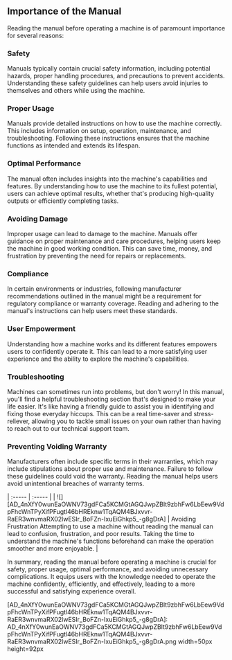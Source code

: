 ## Importance of the Manual

Reading the manual before operating a machine is of paramount importance for several reasons:

### Safety 

Manuals typically contain crucial safety information, including potential hazards, proper handling procedures, and precautions to prevent accidents. Understanding these safety guidelines can help users avoid injuries to themselves and others while using the machine.

### Proper Usage 

Manuals provide detailed instructions on how to use the machine correctly. This includes information on setup, operation, maintenance, and troubleshooting. Following these instructions ensures that the machine functions as intended and extends its lifespan.

### Optimal Performance

The manual often includes insights into the machine's capabilities and features. By understanding how to use the machine to its fullest potential, users can achieve optimal results, whether that's producing high-quality outputs or efficiently completing tasks.

### Avoiding Damage

Improper usage can lead to damage to the machine. Manuals offer guidance on proper maintenance and care procedures, helping users keep the machine in good working condition. This can save time, money, and frustration by preventing the need for repairs or replacements.

### Compliance

In certain environments or industries, following manufacturer recommendations outlined in the manual might be a requirement for regulatory compliance or warranty coverage. Reading and adhering to the manual's instructions can help users meet these standards.

### User Empowerment

Understanding how a machine works and its different features empowers users to confidently operate it. This can lead to a more satisfying user experience and the ability to explore the machine's capabilities.

### Troubleshooting

Machines can sometimes run into problems, but don't worry! In this manual, you'll find a helpful troubleshooting section that's designed to make your life easier. It's like having a friendly guide to assist you in identifying and fixing those everyday hiccups. This can be a real time-saver and stress-reliever, allowing you to tackle small issues on your own rather than having to reach out to our technical support team.

### Preventing Voiding Warranty

Manufacturers often include specific terms in their warranties, which may include stipulations about proper use and maintenance. Failure to follow these guidelines could void the warranty. Reading the manual helps users avoid unintentional breaches of warranty terms.

| :----- | :----- |
| ![][AD_4nXfY0wunEaOWNV73gdFCa5KCMGtAGQJwpZBlt9zbhFw6LbEew9VdpFhcWnTPyXifPFugtl46bHREknw1TqAQM4BJxvvr-RaER3wnvmaRX02lwESIr_BoFZn-IxuEiGhkp5_-g8gDrA] | Avoiding Frustration Attempting to use a machine without reading the manual can lead to confusion, frustration, and poor results. Taking the time to understand the machine's functions beforehand can make the operation smoother and more enjoyable.  |

In summary, reading the manual before operating a machine is crucial for safety, proper usage, optimal performance, and avoiding unnecessary complications. It equips users with the knowledge needed to operate the machine confidently, efficiently, and effectively, leading to a more successful and satisfying experience overall.

[AD_4nXfY0wunEaOWNV73gdFCa5KCMGtAGQJwpZBlt9zbhFw6LbEew9VdpFhcWnTPyXifPFugtl46bHREknw1TqAQM4BJxvvr-RaER3wnvmaRX02lwESIr_BoFZn-IxuEiGhkp5_-g8gDrA]: AD_4nXfY0wunEaOWNV73gdFCa5KCMGtAGQJwpZBlt9zbhFw6LbEew9VdpFhcWnTPyXifPFugtl46bHREknw1TqAQM4BJxvvr-RaER3wnvmaRX02lwESIr_BoFZn-IxuEiGhkp5_-g8gDrA.png width=50px height=92px